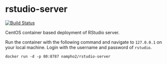 # rstudio-server

[![Build Status](https://travis-ci.org/nampho2/rstudio-server.svg?branch=master)](https://travis-ci.org/nampho2/rstudio-server)

CentOS container based deployment of RStudio server.

Run the container with the following command and navigate to `127.0.0.1` on your local machine. Login with the username and password of `rstudio`.
```
docker run -d -p 80:8787 nampho2/rstudio-server
```
